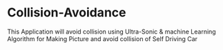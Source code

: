 # Collision-Avoidance
This Application will avoid collision using Ultra-Sonic &amp; machine Learning Algorithm for Making Picture and avoid collision of Self Driving Car
